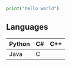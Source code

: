```python
print("hello world")
```
## Languages
| Python | C#   | C++  |
|--------|------|------|
| Java   | C    |      |
